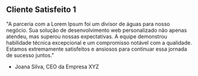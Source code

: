 ## Cliente Satisfeito 1

"A parceria com a Lorem Ipsum foi um divisor de águas para nosso negócio. Sua solução de desenvolvimento web personalizado não apenas atendeu, mas superou nossas expectativas. A equipe demonstrou habilidade técnica excepcional e um compromisso notável com a qualidade. Estamos extremamente satisfeitos e ansiosos para continuar essa jornada de sucesso juntos."

- Joana Silva, CEO da Empresa XYZ